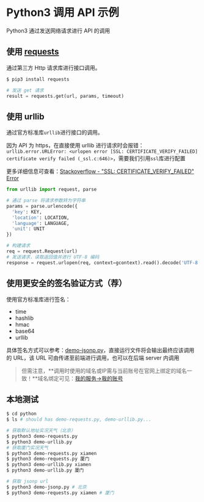 # Python3 调用 API 示例

Python3 通过发送网络请求进行 API 的调用

## 使用 [requests](https://github.com/kennethreitz/requests/)

通过第三方 Http 请求库进行接口调用。

```bash
$ pip3 install requests
```

```python
# 发送 get 请求
result = requests.get(url, params, timeout)
```

## 使用 urllib

通过官方标准库`urllib`进行接口的调用。

因为 API 为 https，在直接使用 urllib 进行请求时会报错：`urllib.error.URLError: <urlopen error [SSL: CERTIFICATE_VERIFY_FAILED] certificate verify failed (_ssl.c:646)>`，需要我们引用`ssl`库进行配置

更多详细信息可查看：[Stackoverflow - "SSL: CERTIFICATE_VERIFY_FAILED" Error](http://stackoverflow.com/questions/27835619/ssl-certificate-verify-failed-error)

```python
from urllib import request, parse

# 通过 parse 将请求参数转为字符串
params = parse.urlencode({
  'key': KEY,
  'location': LOCATION,
  'language': LANGUAGE,
  'unit': UNIT
})

# 构建请求
req = request.Request(url)
# 发送请求，读取返回值并进行 UTF-8 编码
response = request.urlopen(req, context=gcontext).read().decode('UTF-8')
```

## 使用更安全的签名验证方式（荐）

使用官方标准库进行签名：

- time
- hashlib
- hmac
- base64
- urllib

具体签名方式可以参考：[demo-jsonp.py](./demo-jsonp.py)，直接运行文件将会输出最终应该调用的 URL，该 URL 可由传递至前端进行调用，也可以在后端 server 内调用

> 但需注意，**调用时使用的域名或IP需与当前账号在官网上绑定的域名一致！**域名绑定可见：[我的服务->我的账号](http://www.thinkpage.cn/account)

## 本地测试

```bash
$ cd python
$ ls # should has demo-requests.py, demo-urllib.py...

# 获取默认地址实况天气（北京）
$ python3 demo-requests.py
$ python3 demo-urllib.py
# 获取厦门实况天气
$ python3 demo-requests.py xiamen
$ python3 demo-requests.py 厦门
$ python3 demo-urllib.py xiamen
$ python3 demo-urllib.py 厦门

# 获取 jsonp url
$ python3 demo-jsonp.py # 北京
$ python3 demo-requests.py xiamen # 厦门
```
